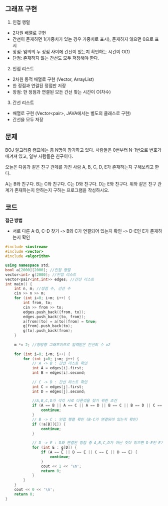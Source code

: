 ## 그래프 구현
1) 인접 행렬
  - 2차원 배열로 구현
  - 간선이 존재하면 1(가중치가 있는 경우 가중치로 표시), 존재하지 않으면 0으로 표시 
  - 장점: 임의의 두 정점 사이에 간선이 있는지 확인하는 시간이 O(1)
  - 단점: 존재하지 않는 간선도 모두 저장해야 한다.

2) 인접 리스트
  - 2차원 동적 배열로 구현 (Vector, ArrayList)
  - 한 정점과 연결된 정점만 저장
  - 장점: 한 정점과 연결된 모든 간선 찾는 시간이 O(차수)
  
3) 간선 리스트
  - 배열로 구현 (Vector<pair<int><int>>, JAVA에서는 별도의 클래스로 구현)
  - 간선을 모두 저장 

## 문제
BOJ 알고리즘 캠프에는 총 N명이 참가하고 있다. 사람들은 0번부터 N-1번으로 번호가 매겨져 있고, 일부 사람들은 친구이다.

오늘은 다음과 같은 친구 관계를 가진 사람 A, B, C, D, E가 존재하는지 구해보려고 한다.

A는 B와 친구다.
B는 C와 친구다.
C는 D와 친구다.
D는 E와 친구다.
위와 같은 친구 관계가 존재하는지 안하는지 구하는 프로그램을 작성하시오.

## 코드
**접근 방법**
- 서로 다른 A-B, C-D 찾기 -> B와 C가 연결되어 있는지 확인 -> D-E인 E가 존재하는지 확인

```c++
#include <iostream>
#include <vector>
#include <algorithm>

using namespace std;
bool a[2000][2000]; //인접 행렬
vector<int> g[2000]; //인접 리스트
vector<pair<int,int>> edges; //간선 리스트
int main() {
    int n, m; //정점 수, 간선 수
    cin >> n >> m;
    for (int i=0; i<m; i++) {
        int from, to;
        cin >> from >> to;
        edges.push_back({from, to});
        edges.push_back({to, from});
        a[from][to] = a[to][from] = true;
        g[from].push_back(to);
        g[to].push_back(from);
    }
    
    m *= 2; //양방향 그래프이므로 입력받은 간선의 수 x2
    
    for (int i=0; i<m; i++) {
        for (int j=0; j<m; j++) {
            // A -> B : 간선 리스트 확인
            int A = edges[i].first;
            int B = edges[i].second;
            
            // C -> D : 간선 리스트 확인
            int C = edges[j].first;
            int D = edges[j].second;
            
            //A,B,C,D가 각각 서로 다른것을 찾기 위한 조건
            if (A == B || A == C || A == D || B == C || B == D || C == D) {
                continue;
            }
            // B -> C : 인접 행렬 확인 (B-C가 연결되어 있는지 확인)
            if (!a[B][C]) {
                continue;
            }
            
            // D -> E : D와 연결된 정점 중 A,B,C,D가 아닌 것이 있으면 D-E인 E가 존재하는 것
            for (int E : g[D]) {
                if (A == E || B == E || C == E || D == E) {
                    continue;
                }
                cout << 1 << '\n';
                return 0;
            }
        }
    }
    cout << 0 << '\n';
    return 0;
}
```
